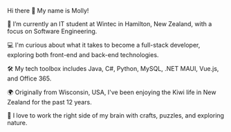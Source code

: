 Hi there 👋 My name is Molly!

🔭 I’m currently an IT student at Wintec in Hamilton, New Zealand, with a focus on Software Engineering.

💻 I'm curious about what it takes to become a full-stack developer, exploring both front-end and back-end technologies.

🛠️ My tech toolbox includes Java, C#, Python, MySQL, .NET MAUI, Vue.js, and Office 365.

🌍 Originally from Wisconsin, USA, I've been enjoying the Kiwi life in New Zealand for the past 12 years.

🌿 I love to work the right side of my brain with crafts, puzzles, and exploring nature.
